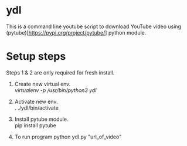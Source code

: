 # ydl
This is a command line youtube script to download YouTube video using (pytube)[https://pypi.org/project/pytube/] python module.


# Setup steps

Steps 1 & 2 are only required for fresh install.
1. Create new virtual env.<br/>
   *virtualenv -p /usr/bin/python3 ydl*

1. Activate new env.<br/>
   . ./ydl/bin/activate

1. Install pytube module.<br/>
   pip install pytube
   
1. To run program
   python ydl.py "url_of_video"
